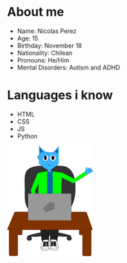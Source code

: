 # About me

- Name: Nicolas Perez
- Age: 15
- Birthday: November 18
- Nationality: Chilean
- Pronouns: He/Him
- Mental Disorders: Autism and ADHD

# Languages i know
- HTML
- CSS
- JS
- Python

<img src="tapeylaptop2.svg" width="200px">
<!---
nicoanimateyt/nicoanimateyt is a ✨ special ✨ repository because its `README.md` (this file) appears on your GitHub profile.
You can click the Preview link to take a look at your changes.

--->
